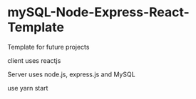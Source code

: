 # mySQL-Node-Express-React-Template


Template for future projects

client uses reactjs

Server uses node.js, express.js and MySQL

use yarn start